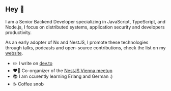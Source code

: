## Hey 👋

I am a Senior Backend Developer specializing in JavaScript, TypeScript, and Node.js, I focus on distributed systems, application security and developers productivity.

As an early adopter of Nx and NestJS, I promote these technologies through talks, podcasts and open-source contributions, check the list on my [website].

- ✏️ I write on [dev.to]
- ❤️‍🔥 Co-organizer of the [NestJS Vienna meetup](http://meetup.com/nestjs-vienna/)
- 📚 I am ccurently learning Erlang and German :)
- ☕️ Coffee snob

[website]: https://getlarge.eu
[dev.to]: https://dev.to/getlarge

